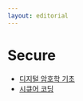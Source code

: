```yaml
---
layout: editorial
---
```


# Secure

* [디지털 암호학 기초](digital_cryptography_basic.md)
* [시큐어 코딩](secure_coding.md)
